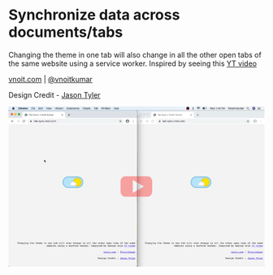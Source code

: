 # Synchronize data across documents/tabs

Changing the theme in one tab will also change in all the other open tabs of the same website using a service worker. Inspired by seeing this [YT video](https://www.youtube.com/watch?v=9UNwHmagedE&t=749s&ab_channel=GoogleChromeDevelopers)

[vnoit.com](https://vnoit.com) | [@vnoitkumar](https://twitter.com/vnoitkumar)

Design Credit - [Jason Tyler](https://codepen.io/jsndks/pen/qEXzOQ)


[![Tab Sync](https://github.com/vnoitkumar/tab-sync/blob/master/screenshot.png)](https://youtu.be/zgSmZUjXvk4)
